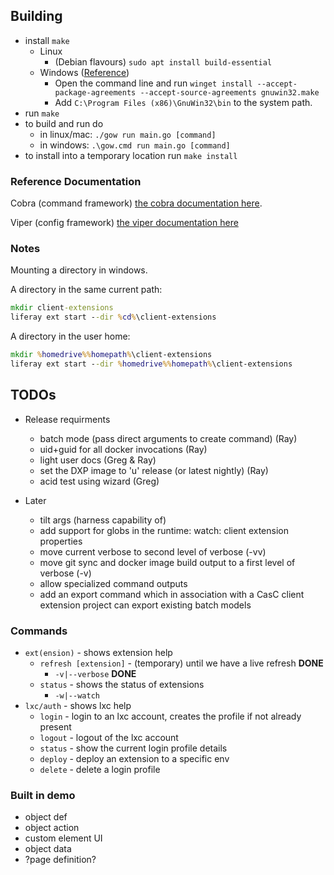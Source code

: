 ## Building

* install `make`
  * Linux
    * (Debian flavours) `sudo apt install build-essential`
  * Windows ([Reference](https://www.technewstoday.com/install-and-use-make-in-windows/))
    * Open the command line and run `winget install --accept-package-agreements --accept-source-agreements gnuwin32.make`
    * Add `C:\Program Files (x86)\GnuWin32\bin` to the system path.
* run `make`
* to build and run do
  * in linux/mac: `./gow run main.go [command]`
  * in windows: `.\gow.cmd run main.go [command]`
* to install into a temporary location run `make install`

### Reference Documentation

Cobra (command framework) [the cobra documentation here](https://github.com/spf13/cobra/blob/main/user_guide.md#using-the-cobra-library).

Viper (config framework) [the viper documentation here](https://github.com/spf13/viper#readme)

### Notes

Mounting a directory in windows.

A directory in the same current path:
```cmd
mkdir client-extensions
liferay ext start --dir %cd%\client-extensions
```

A directory in the user home:
```cmd
mkdir %homedrive%%homepath%\client-extensions
liferay ext start --dir %homedrive%%homepath%\client-extensions
```

## TODOs
  * Release requirments
    * batch mode (pass direct arguments to create command) (Ray)
    * uid+guid for all docker invocations (Ray)
    * light user docs (Greg & Ray)
    * set the DXP image to 'u' release (or latest nightly) (Ray)
    * acid test using wizard (Greg)

  * Later
    * tilt args (harness capability of)
    * add support for globs in the runtime: watch: client extension properties
    * move current verbose to second level of verbose (-vv)
    * move git sync and docker image build output to a first level of verbose (-v)
    * allow specialized command outputs
    * add an export command which in association with a CasC client extension project can export existing batch models

### Commands

* `ext(ension)` - shows extension help
  * `refresh [extension]` - (temporary) until we have a live refresh **DONE**
    * `-v|--verbose` **DONE**
  * `status` - shows the status of extensions
    * `-w|--watch`
* `lxc/auth` - shows lxc help
  * `login` - login to an lxc account, creates the profile if not already present
  * `logout` - logout of the lxc account
  * `status` - show the current login profile details
  * `deploy` - deploy an extension to a specific env
  * `delete` - delete a login profile

### Built in demo

* object def
* object action
* custom element UI
* object data
* ?page definition?